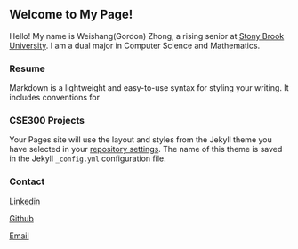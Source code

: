 ## Welcome to My Page!

Hello! My name is Weishang(Gordon) Zhong, a rising senior at [Stony Brook University](https://www.stonybrook.edu/). I am a dual major in Computer Science and Mathematics.

### Resume

Markdown is a lightweight and easy-to-use syntax for styling your writing. It includes conventions for

### CSE300 Projects

Your Pages site will use the layout and styles from the Jekyll theme you have selected in your [repository settings](https://github.com/kkgj/weishang-zhong/settings/pages). The name of this theme is saved in the Jekyll `_config.yml` configuration file.

### Contact

[Linkedin](https://www.linkedin.com/in/weishang-gordon-zhong-3699aa19a/)

[Github](https://github.com/kkgj)

[Email](gordon.zhong99@gmail.com)

